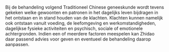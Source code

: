 Bij de behandeling volgend Traditioneel Chinese geneeskunde wordt tevens gekeken welke gewoonten en patronen in het dagelijks leven bijdragen in het ontstaan en in stand houden van de klachten. Klachten kunnen namelijk ook ontstaan vanuit voeding, de leefomgeving en werkomstandigheden, dagelijkse fysieke activiteiten en  psychisch, sociale of emotionele achtergronden. 
Indien een of meerdere factoren meespelen kan Zhidao daar passend advies voor geven en eventueel de behandeling daarop aanpassen.
